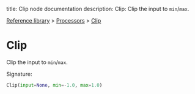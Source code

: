 title: Clip node documentation
description: Clip: Clip the input to `min`/`max`.

[Reference library](../../index.md) > [Processors](../index.md) > [Clip](index.md)

# Clip

Clip the input to `min`/`max`.

Signature:
```python
Clip(input=None, min=-1.0, max=1.0)
```
